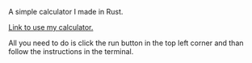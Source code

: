 A simple calculator I made in Rust.


[Link to use my calculator.](https://play.rust-lang.org/?version=stable&mode=debug&edition=2021&gist=ab3adb77f6d876028d148495067f8331)

All you need to do is click the run button in the top left corner and than follow the instructions in the terminal.